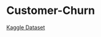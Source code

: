 # Customer-Churn
[Kaggle Dataset]('https://www.kaggle.com/datasets/blastchar/telco-customer-churn/data')
